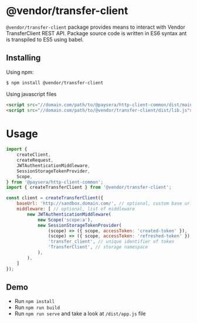 # @vendor/transfer-client

`@vendor/transfer-client` package provides means to interact with Vendor TransferClient REST API.
Package source code is written in ES6 syntax ant is transpiled to ES5 using babel.

## Installing
Using npm:
```bash
$ npm install @vendor/transfer-client
```

Using javascript files
```html
<script src="//domain.com/path/to/@paysera/http-client-common/dist/main.js"></script>
<script src="//domain.com/path/to/@vendor/transfer-client/dist/lib.js"></script>
```

# Usage
```js
import {
    createClient,
    createRequest,
    JWTAuthenticationMiddleware,
    SessionStorageTokenProvider,
    Scope,
} from '@paysera/http-client-common';
import { createTransferClient } from '@vendor/transfer-client';

const client = createTransferClient({
    baseUrl: 'http://sandbox.domain.com/', // optional, custom base url
    middleware: [ // optional, list of middleware
        new JWTAuthenticationMiddleware(
            new Scope('scope:a'),
            new SessionStorageTokenProvider(
                (scope) => ({ scope, accessToken: 'created-token' }),
                (scope) => ({ scope, accessToken: 'refreshed-token' }),
                'transfer_client', // unique identifier of token
                'TransferClient', // storage namespace
            ),
        ),
    ]
});
```

## Demo
 - Run `npm install`
 - Run `npm run build`
 - Run `npm run serve` and take a look at `/dist/app.js` file
